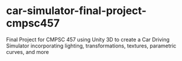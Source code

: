 # car-simulator-final-project-cmpsc457
Final Project for CMPSC 457 using Unity 3D to create a Car Driving Simulator incorporating lighting, transformations, textures, parametric curves, and more

